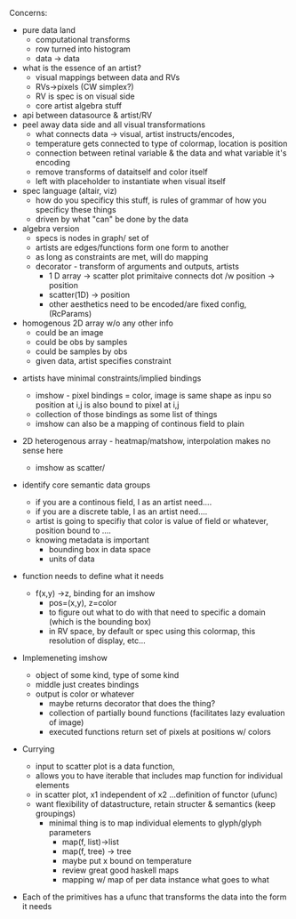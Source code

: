 Concerns:
* pure data land
    * computational transforms
    * row turned into histogram
    * data -> data
* what is the essence of an artist?
    * visual mappings between data and RVs 
    * RVs->pixels (CW simplex?)
    * RV is spec is on visual side
    * core artist algebra stuff
* api between datasource & artist/RV
* peel away data side and all visual transformations
    * what connects data -> visual, artist instructs/encodes,
    * temperature gets connected to type of colormap, location is position
    * connection between retinal variable & the data and what variable it's encoding
    * remove transforms of dataitself and color itself
    * left with placeholder to instantiate when visual itself 
* spec language (altair, viz)
    * how do you specificy this stuff, is rules of grammar of how you specificy these things
    * driven by what "can" be done by the data
* algebra version
    * specs is nodes in graph/ set of 
    * artists are edges/functions form one form to another
    * as long as constraints are met, will do mapping
    * decorator - transform of arguments and outputs, artists  
        * 1 D array -> scatter plot primitaive connects dot /w position -> position
        * scatter(1D) -> position
        * other aesthetics need to be encoded/are fixed config, (RcParams)
* homogenous 2D array w/o any other info
    - could be an image
    - could be obs by samples
    - could be samples by obs
    - given data, artist specifies constraint
- artists have minimal constraints/implied bindings
    - imshow - pixel bindings = color, image is same shape as inpu so position at i,j is also bound to pixel at i,j
    - collection of those bindings as some list of things
    - imshow can also be a mapping of continous field to plain

- 2D heterogenous array - heatmap/matshow, interpolation makes no sense here
    - imshow as scatter/

- identify core semantic data groups
    - if you are a continous field, I as an artist need....
    - if you are a discrete table, I as an artist need....
    - artist is going to specifiy that color is value of field or whatever, position bound to ....
    - knowing metadata is important
        - bounding box in data space
        - units of data
- function needs to define what it needs 
    - f(x,y) ->z, binding for an imshow
        - pos=(x,y), z=color
        - to figure out what to do with that need to specific a domain (which is the bounding box)
        - in RV space, by default or spec using this colormap, this resolution of display, etc...

- Implemeneting imshow
    - object of some kind, type of some kind
    - middle just creates bindings 
    - output is color or whatever
        - maybe returns decorator that does the thing? 
        - collection of partially bound functions (facilitates lazy evaluation of image)
        - executed functions return set of pixels at positions w/ colors

- Currying
    - input to scatter plot is a data function,
    - allows you to have iterable that includes map function for individual elements
    - in scatter plot, x1 independent of x2 ...definition of functor (ufunc)
    - want flexibility of datastructure, retain structer & semantics (keep groupings) 
        - minimal thing is to map individual elements to glyph/glyph parameters
            - map(f, list)->list
            - map(f, tree) -> tree
            - maybe put x bound on temperature
            - review great good haskell maps
            - mapping w/ map of per data instance what goes to what

- Each of the primitives has a ufunc that transforms the data into the form it needs 
